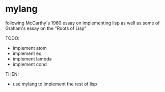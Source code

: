 mylang
======

following McCarthy's 1960 essay on implementing lisp as well as some of Graham's essay on the "Roots of Lisp"

TODO:
- implement atom
- implement eq
- implement lambda
- implement cond

THEN:
- use mylang to implement the rest of lisp